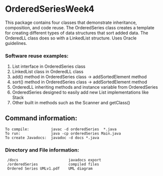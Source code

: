 # OrderedSeriesWeek4
 This package contains four classes that demonstrate inheritance,
 composition, and code reuse. The OrderedSeries class creates a template
 for creating different types of data structures that sort added data.
 The OrderedLL class does so with a LinkedList structure. Uses Oracle guidelines.
 
 ### Software reuse examples:
 1) List interface in OrderedSeries class
 2) LinkedList class in OrderedLL class
 3) add() method in OrderedSeries class -> addSortedElement method
 4) sort() method in OrderedSeries class -> addSortedElement method
 5) OrderedLL inheriting methods and instance variable from OrderedSeries
 6) OrderedSeries designed to easily add new List implementations like Stack
 7) Other built in methods such as the Scanner and getClass()
 
 ## Command information:
 ```
 To compile:          javac -d orderedSeries  *.java
 To run:              java -cp orderedSeries Main.java
 To create Javadocs:  javadoc -d docs *.java
```

### Directory and File information:
```
 /docs                       javadocs export
 /orderedSeries              compiled files
 Ordered Series UMLv1.pdf    UML diagram
```
